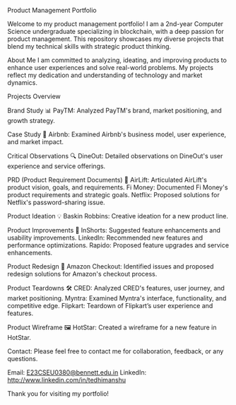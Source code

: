 Product Management Portfolio

Welcome to my product management portfolio! I am a 2nd-year Computer Science undergraduate specializing in blockchain, with a deep passion for product management. This repository showcases my diverse projects that blend my technical skills with strategic product thinking.

About Me
I am committed to analyzing, ideating, and improving products to enhance user experiences and solve real-world problems. My projects reflect my dedication and understanding of technology and market dynamics.

Projects Overview

Brand Study 📊
PayTM: Analyzed PayTM's brand, market positioning, and growth strategy.

Case Study 📝
Airbnb: Examined Airbnb's business model, user experience, and market impact.

Critical Observations 🔍
DineOut: Detailed observations on DineOut's user experience and service offerings.

PRD (Product Requirement Documents) 📄
AirLift: Articulated AirLift's product vision, goals, and requirements.
Fi Money: Documented Fi Money's product requirements and strategic goals.
Netflix: Proposed solutions for Netflix's password-sharing issue.

Product Ideation 💡
Baskin Robbins: Creative ideation for a new product line.

Product Improvements 🚀
InShorts: Suggested feature enhancements and usability improvements.
LinkedIn: Recommended new features and performance optimizations.
Rapido: Proposed feature upgrades and service enhancements.

Product Redesign 🔄
Amazon Checkout: Identified issues and proposed redesign solutions for Amazon's checkout process.

Product Teardowns 🛠️
CRED: Analyzed CRED's features, user journey, and market positioning.
Myntra: Examined Myntra's interface, functionality, and competitive edge.
Flipkart: Teardown of Flipkart’s user experience and features.

Product Wireframe 🖼️
HotStar: Created a wireframe for a new feature in HotStar.

Contact:
Please feel free to contact me for collaboration, feedback, or any questions.

Email: E23CSEU0380@bennett.edu.in
LinkedIn: http://www.linkedin.com/in/tedhimanshu

Thank you for visiting my portfolio!
